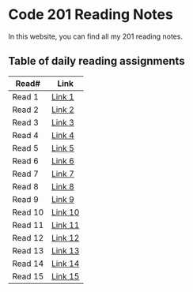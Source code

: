 # Code 201 Reading Notes

In this website, you can find all my 201 reading notes.

## Table of daily reading assignments

Read# | Link
-------|-------
Read 1 | [Link 1](https://danaabbadi.github.io/reading-notes/read01)
Read 2 | [Link 2](https://danaabbadi.github.io/reading-notes/)
Read 3 | [Link 3](https://danaabbadi.github.io/reading-notes/)
Read 4 | [Link 4](https://danaabbadi.github.io/reading-notes/)
Read 5 | [Link 5](https://danaabbadi.github.io/reading-notes/)
Read 6 | [Link 6](https://danaabbadi.github.io/reading-notes/)
Read 7 | [Link 7](https://danaabbadi.github.io/reading-notes/)
Read 8 | [Link 8](https://danaabbadi.github.io/reading-notes/)
Read 9 | [Link 9](https://danaabbadi.github.io/reading-notes/)
Read 10 | [Link 10](https://danaabbadi.github.io/reading-notes/)
Read 11 | [Link 11](https://danaabbadi.github.io/reading-notes/)
Read 12 | [Link 12](https://danaabbadi.github.io/reading-notes/)
Read 13 | [Link 13](https://danaabbadi.github.io/reading-notes/)
Read 14 | [Link 14](https://danaabbadi.github.io/reading-notes/)
Read 15 | [Link 15](https://danaabbadi.github.io/reading-notes/)